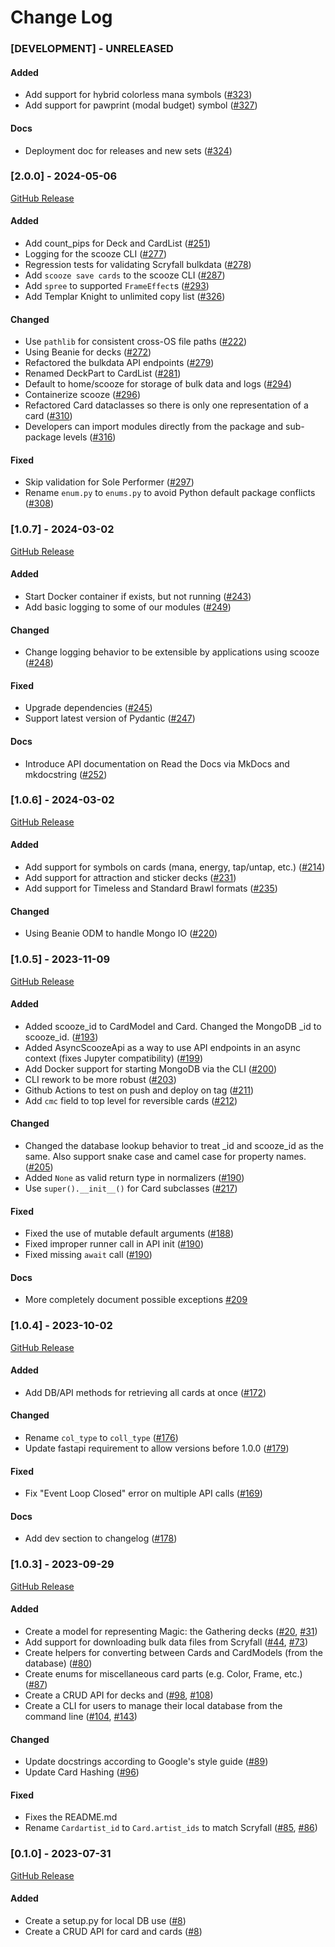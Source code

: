 # Change Log

### [DEVELOPMENT] - UNRELEASED

#### Added

- Add support for hybrid colorless mana symbols ([#323](https://github.com/arcavios/scooze/pull/323))
- Add support for pawprint (modal budget) symbol ([#327](https://github.com/arcavios/scooze/pull/327))

#### Docs

- Deployment doc for releases and new sets ([#324](https://github.com/arcavios/scooze/pull/324))

### [2.0.0] - 2024-05-06

[GitHub Release](https://github.com/arcavios/scooze/releases/tag/v2.0.0)

#### Added

- Add count_pips for Deck and CardList ([#251](https://github.com/arcavios/scooze/pull/251))
- Logging for the scooze CLI ([#277](https://github.com/arcavios/scooze/pull/277))
- Regression tests for validating Scryfall bulkdata ([#278](https://github.com/arcavios/scooze/pull/278))
- Add `scooze save cards` to the scooze CLI ([#287](https://github.com/arcavios/scooze/pull/287))
- Add `spree` to supported `FrameEffect`s ([#293](https://github.com/arcavios/scooze/pull/293))
- Add Templar Knight to unlimited copy list ([#326](https://github.com/arcavios/scooze/pull/326))

#### Changed

- Use `pathlib` for consistent cross-OS file paths ([#222](https://github.com/arcavios/scooze/pull/222))
- Using Beanie for decks ([#272](https://github.com/arcavios/scooze/pull/272))
- Refactored the bulkdata API endpoints ([#279](https://github.com/arcavios/scooze/pull/279))
- Renamed DeckPart to CardList ([#281](https://github.com/arcavios/scooze/pull/281))
- Default to home/scooze for storage of bulk data and logs ([#294](https://github.com/arcavios/scooze/pull/294))
- Containerize scooze ([#296](https://github.com/arcavios/scooze/pull/296))
- Refactored Card dataclasses so there is only one representation of a card ([#310](https://github.com/arcavios/scooze/pull/310))
- Developers can import modules directly from the package and sub-package levels ([#316](https://github.com/arcavios/scooze/pull/316))

#### Fixed

- Skip validation for Sole Performer ([#297](https://github.com/arcavios/scooze/pull/297))
- Rename `enum.py` to `enums.py` to avoid Python default package conflicts ([#308](https://github.com/arcavios/scooze/pull/308))


### [1.0.7] - 2024-03-02

[GitHub Release](https://github.com/arcavios/scooze/releases/tag/v1.0.7)

#### Added

- Start Docker container if exists, but not running ([#243](https://github.com/arcavios/scooze/pull/243))
- Add basic logging to some of our modules ([#249](https://github.com/arcavios/scooze/pull/249))

#### Changed

- Change logging behavior to be extensible by applications using scooze ([#248](https://github.com/arcavios/scooze/pull/248))

#### Fixed

- Upgrade dependencies ([#245](https://github.com/arcavios/scooze/pull/245))
- Support latest version of Pydantic ([#247](https://github.com/arcavios/scooze/pull/247))

#### Docs

- Introduce API documentation on Read the Docs via MkDocs and mkdocstring ([#252](https://github.com/arcavios/scooze/pull/252))


### [1.0.6] - 2024-03-02

[GitHub Release](https://github.com/arcavios/scooze/releases/tag/v1.0.6)

#### Added

- Add support for symbols on cards (mana, energy, tap/untap, etc.) ([#214](https://github.com/arcavios/scooze/pull/214))
- Add support for attraction and sticker decks ([#231](https://github.com/arcavios/scooze/pull/231))
- Add support for Timeless and Standard Brawl formats ([#235](https://github.com/arcavios/scooze/pull/235))

#### Changed

- Using Beanie ODM to handle Mongo IO ([#220](https://github.com/arcavios/scooze/pull/220))


### [1.0.5] - 2023-11-09

[GitHub Release](https://github.com/arcavios/scooze/releases/tag/v1.0.5)

#### Added

- Added scooze_id to CardModel and Card. Changed the MongoDB _id to scooze_id. ([#193](https://github.com/arcavios/scooze/pull/193))
- Added AsyncScoozeApi as a way to use API endpoints in an async context (fixes Jupyter compatibility) ([#199](https://github.com/arcavios/scooze/pull/199))
- Add Docker support for starting MongoDB via the CLI ([#200](https://github.com/arcavios/scooze/pull/200))
- CLI rework to be more robust ([#203](https://github.com/arcavios/scooze/pull/203))
- Github Actions to test on push and deploy on tag ([#211](https://github.com/arcavios/scooze/pull/211))
- Add `cmc` field to top level for reversible cards ([#212](https://github.com/arcavios/scooze/pull/212))

#### Changed

- Changed the database lookup behavior to treat _id and scooze_id as the same. Also support snake case and camel case for property names. ([#205](https://github.com/arcavios/scooze/pull/205))
- Added `None` as valid return type in normalizers ([#190](https://github.com/arcavios/scooze/pull/190))
- Use `super().__init__()` for Card subclasses ([#217](https://github.com/arcavios/scooze/pull/217))

#### Fixed

- Fixed the use of mutable default arguments ([#188](https://github.com/arcavios/scooze/pull/188))
- Fixed improper runner call in API init ([#190](https://github.com/arcavios/scooze/pull/190))
- Fixed missing `await` call ([#190](https://github.com/arcavios/scooze/pull/190))

#### Docs

- More completely document possible exceptions [#209](https://github.com/arcavios/scooze/pull/209)


### [1.0.4] - 2023-10-02

[GitHub Release](https://github.com/arcavios/scooze/releases/tag/v1.0.4)

#### Added

- Add DB/API methods for retrieving all cards at once ([#172](https://github.com/arcavios/scooze/pull/172))

#### Changed

- Rename `col_type` to `coll_type` ([#176](https://github.com/arcavios/scooze/pull/176))
- Update fastapi requirement to allow versions before 1.0.0 ([#179](https://github.com/arcavios/scooze/pull/179))

#### Fixed

- Fix "Event Loop Closed" error on multiple API calls ([#169](https://github.com/arcavios/scooze/pull/169))

#### Docs

- Add dev section to changelog ([#178](https://github.com/arcavios/scooze/pull/178))


### [1.0.3] - 2023-09-29

[GitHub Release](https://github.com/arcavios/scooze/releases/tag/v1.0.3)

#### Added

- Create a model for representing Magic: the Gathering decks ([#20](https://github.com/arcavios/scooze/pull/20), [#31](https://github.com/arcavios/scooze/pull/31))
- Add support for downloading bulk data files from Scryfall ([#44](https://github.com/arcavios/scooze/pull/44), [#73](https://github.com/arcavios/scooze/pull/73))
- Create helpers for converting between Cards and CardModels (from the database) ([#80](https://github.com/arcavios/scooze/pull/80))
- Create enums for miscellaneous card parts (e.g. Color, Frame, etc.) ([#87](https://github.com/arcavios/scooze/pull/87))
- Create a CRUD API for decks and ([#98](https://github.com/arcavios/scooze/pull/98), [#108](https://github.com/arcavios/scooze/pull/108))
- Create a CLI for users to manage their local database from the command line ([#104](https://github.com/arcavios/scooze/pull/104), [#143](https://github.com/arcavios/scooze/pull/143))

#### Changed

- Update docstrings according to Google's style guide ([#89](https://github.com/arcavios/scooze/pull/89))
- Update Card Hashing ([#96](https://github.com/arcavios/scooze/pull/96))

#### Fixed

- Fixes the README.md
- Rename `Cardartist_id` to `Card.artist_ids` to match Scryfall ([#85](https://github.com/arcavios/scooze/pull/85), [#86](https://github.com/arcavios/scooze/pull/86))


### [0.1.0] - 2023-07-31

[GitHub Release](https://github.com/arcavios/scooze/releases/tag/v0.1.0)

#### Added

- Create a setup.py for local DB use ([#8](https://github.com/arcavios/scooze/pull/8))
- Create a CRUD API for card and cards ([#8](https://github.com/arcavios/scooze/pull/8))
